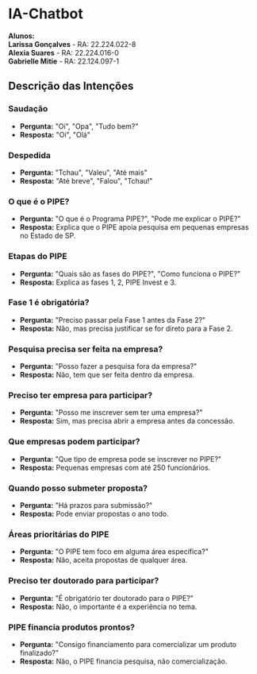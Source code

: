 # IA-Chatbot

**Alunos:**  
**Larissa Gonçalves** - RA: 22.224.022-8  
**Alexia Suares** - RA: 22.224.016-0  
**Gabrielle Mitie** - RA: 22.124.097-1  


## Descrição das Intenções

### **Saudação**
- **Pergunta:** "Oi", "Opa", "Tudo bem?"
- **Resposta:** "Oi", "Olá"

### **Despedida**
- **Pergunta:** "Tchau", "Valeu", "Até mais"
- **Resposta:** "Até breve", "Falou", "Tchau!"

### **O que é o PIPE?**
- **Pergunta:** "O que é o Programa PIPE?", "Pode me explicar o PIPE?"
- **Resposta:** Explica que o PIPE apoia pesquisa em pequenas empresas no Estado de SP.

### **Etapas do PIPE**
- **Pergunta:** "Quais são as fases do PIPE?", "Como funciona o PIPE?"
- **Resposta:** Explica as fases 1, 2, PIPE Invest e 3.

### **Fase 1 é obrigatória?**
- **Pergunta:** "Preciso passar pela Fase 1 antes da Fase 2?"
- **Resposta:** Não, mas precisa justificar se for direto para a Fase 2.

### **Pesquisa precisa ser feita na empresa?**
- **Pergunta:** "Posso fazer a pesquisa fora da empresa?"
- **Resposta:** Não, tem que ser feita dentro da empresa.

### **Preciso ter empresa para participar?**
- **Pergunta:** "Posso me inscrever sem ter uma empresa?"
- **Resposta:** Sim, mas precisa abrir a empresa antes da concessão.

### **Que empresas podem participar?**
- **Pergunta:** "Que tipo de empresa pode se inscrever no PIPE?"
- **Resposta:** Pequenas empresas com até 250 funcionários.

### **Quando posso submeter proposta?**
- **Pergunta:** "Há prazos para submissão?"
- **Resposta:** Pode enviar propostas o ano todo.

### **Áreas prioritárias do PIPE**
- **Pergunta:** "O PIPE tem foco em alguma área específica?"
- **Resposta:** Não, aceita propostas de qualquer área.

### **Preciso ter doutorado para participar?**
- **Pergunta:** "É obrigatório ter doutorado para o PIPE?"
- **Resposta:** Não, o importante é a experiência no tema.

### **PIPE financia produtos prontos?**
- **Pergunta:** "Consigo financiamento para comercializar um produto finalizado?"
- **Resposta:** Não, o PIPE financia pesquisa, não comercialização.
